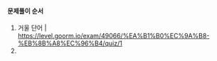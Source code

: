 #### 문제풀이 순서

1. 거울 단어 | https://level.goorm.io/exam/49066/%EA%B1%B0%EC%9A%B8-%EB%8B%A8%EC%96%B4/quiz/1
2. 
